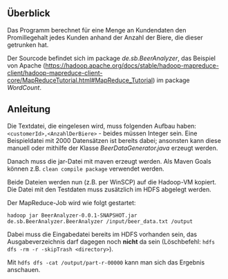 ## Überblick
Das Programm berechnet für eine Menge an Kundendaten den Promillegehalt jedes Kunden anhand der Anzahl der Biere, die dieser getrunken hat.

Der Sourcode befindet sich im package *de.sb.BeerAnalyzer*, das Beispiel von Apache (https://hadoop.apache.org/docs/stable/hadoop-mapreduce-client/hadoop-mapreduce-client-core/MapReduceTutorial.html#MapReduce_Tutorial) im package *WordCount*.

## Anleitung

Die Textdatei, die eingelesen wird, muss folgenden Aufbau haben:
`<customerId>,<AnzahlDerBiere>` - beides müssen Integer sein. Eine Beispieldatei mit 2000 Datensätzen ist bereits dabei; ansonsten kann diese manuell oder mithilfe der Klasse *BeerDataGenerator.java* erzeugt werden.

Danach muss die jar-Datei mit maven erzeugt werden. Als Maven Goals können z.B. `clean compile package` verwendet werden.

Beide Dateien werden nun (z.B. per WinSCP) auf die Hadoop-VM kopiert. Die Datei mit den Testdaten muss zusätzlich im HDFS abgelegt werden.

Der MapReduce-Job wird wie folgt gestartet:
```
hadoop jar BeerAnalyzer-0.0.1-SNAPSHOT.jar de.sb.BeerAnalyzer.BeerAnalyzer /input/beer_data.txt /output
```

Dabei muss die Eingabedatei bereits im HDFS vorhanden sein, das Ausgabeverzeichnis darf dagegen noch **nicht** da sein (Löschbefehl: `hdfs dfs -rm -r -skipTrash <directory>`).

Mit ``hdfs dfs -cat /output/part-r-00000`` kann man sich das Ergebnis anschauen.

